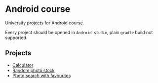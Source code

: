 # Android course
University projects for Android course.

Every project should be opened in ```Android studio```, plain ```gradle``` build not supported.

## Projects
* [Calculator](calc)
* [Random photo stock](vkPhotos)
* [Photo search with favourites](hw4-android)
